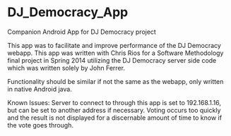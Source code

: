 # DJ_Democracy_App
Companion Android App for DJ Democracy project

This app was to facilitate and improve performance of the DJ Democracy webapp. This app was written with Chris Rios for a Software Methodology final project in Spring 2014 utilizing the DJ Democracy server side code which was written solely by John Ferrer.

Functionality should be similar if not the same as the webapp, only written in native Android java.

Known Issues:
Server to connect to through this app is set to 192.168.1.16, but can be set to another address if necessary.
Voting occurs too quickly and the result is not displayed for a discernable amount of time to know if the vote goes through.
